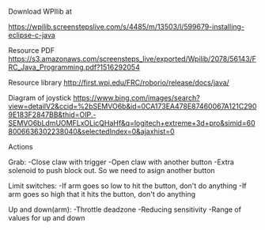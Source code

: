 Download WPIlib at

https://wpilib.screenstepslive.com/s/4485/m/13503/l/599679-installing-eclipse-c-java

Resource PDF
https://s3.amazonaws.com/screensteps_live/exported/Wpilib/2078/56143/FRC_Java_Programming.pdf?1516292054

Resource library
http://first.wpi.edu/FRC/roborio/release/docs/java/

Diagram of joystick
https://www.bing.com/images/search?view=detailV2&ccid=%2bSEMVO6b&id=0CA173EA478E87460067A121C2909E183F2847BB&thid=OIP.-SEMVO6bLdmUOMFLxOLicQHaHf&q=logitech+extreme+3d+pro&simid=608006636302238040&selectedIndex=0&ajaxhist=0

Actions

Grab:
-Close claw with trigger
-Open claw with another button
-Extra solenoid to push block out. So we need to asign another button

Limit switches:
-If arm goes so low to hit the button, don't do anything
-If arm goes so high that it hits the button, don't do anything

Up and down(arm):
-Throttle deadzone
-Reducing sensitivity
-Range of values for up and down
